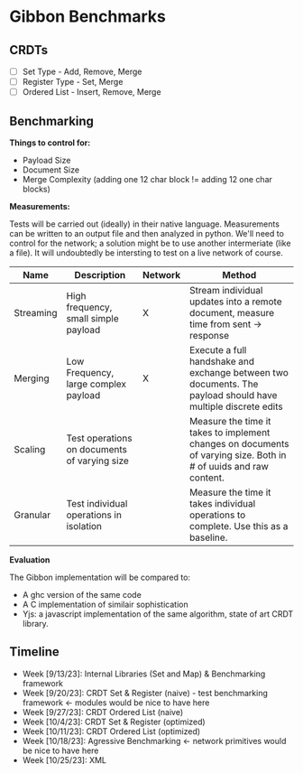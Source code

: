 # Gibbon Benchmarks

## CRDTs
- [ ] Set Type - Add, Remove, Merge
- [ ] Register Type - Set, Merge
- [ ] Ordered List - Insert, Remove, Merge

## Benchmarking
**Things to control for:**
- Payload Size
- Document Size 
- Merge Complexity (adding one 12 char block != adding 12 one char blocks)

**Measurements:**

Tests will be carried out (ideally) in their native language. Measurements can be written to an output file and then analyzed in python. We'll need to control for the network; a solution might be to use another intermeriate (like a file). It will undoubtedly be intersting to test on a live network of course.

Name | Description | Network | Method
---- | ----------- | ------- | ------
Streaming | High frequency, small simple payload | X | Stream individual updates into a remote document, measure time from sent -> response
Merging | Low Frequency, large complex payload | X | Execute a full handshake and exchange between two documents. The payload should have multiple discrete edits
Scaling | Test operations on documents of varying size | | Measure the time it takes to implement changes on documents of varying size. Both in # of uuids and raw content.
Granular | Test individual operations in isolation | | Measure the time it takes individual operations to complete. Use this as a baseline.

**Evaluation**

The Gibbon implementation will be compared to:
- A ghc version of the same code
- A C implementation of similair sophistication
- Yjs: a javascript implementation of the same algorithm, state of art CRDT library. 


## Timeline
- Week [9/13/23]: Internal Libraries (Set and Map) & Benchmarking framework
- Week [9/20/23]: CRDT Set & Register (naive) - test benchmarking framework <- modules would be nice to have here
- Week [9/27/23]: CRDT Ordered List (naive)
- Week [10/4/23]: CRDT Set & Register (optimized)
- Week [10/11/23]: CRDT Ordered List (optimized)
- Week [10/18/23]: Agressive Benchmarking <- network primitives would be nice to have here
- Week [10/25/23]: XML